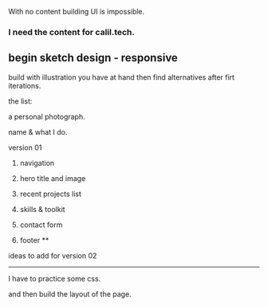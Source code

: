With no content building UI  is impossible. 



### I need the content for calil.tech.

## begin sketch design - responsive


build with illustration you have at hand then find alternatives after firt iterations.


the list:

a personal photograph.

name & what I do.  



version 01

1. navigation

2. hero title and image

3. recent projects list




4. skills & toolkit

5. contact form



6. footer **


ideas to add for version 02



------
I have to practice some css. 

  and then build the layout of the page. 


  
